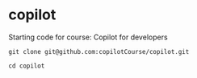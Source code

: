 # copilot
Starting code for course: Copilot for developers

`git clone git@github.com:copilotCourse/copilot.git`


`cd copilot`
